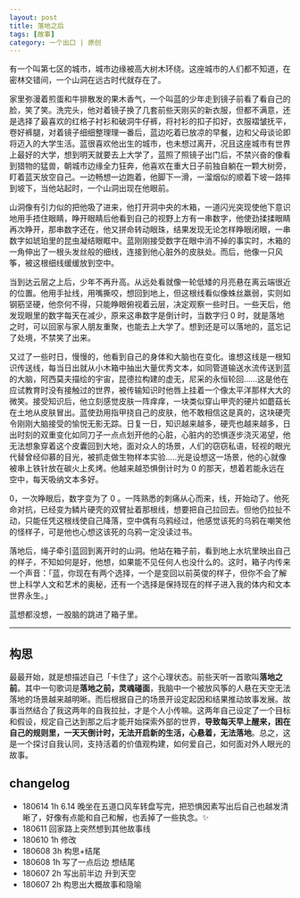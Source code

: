 ```yaml
---
layout: post
title: 落地之后
tags: [故事]
category: 一个出口 | 原创
---
```

 
有一个叫第七区的城市，城市边缘被高大树木环绕。这座城市的人们都不知道，在密林交错间，一个山洞在远古时代就存在了。

家里弥漫着煎蛋和牛排散发的果木香气，一个叫蓝的少年走到镜子前看了看自己的脸，笑了笑。洗完头，他对着镜子换了几套前些天刚买的新衣服，但都不满意，还是选择了最喜欢的红格子衬衫和破洞牛仔裤，将衬衫的扣子扣好，衣服褶皱抚平，卷好裤腿，对着镜子细细整理理一番后，蓝边吃着已放凉的早餐，边和父母谈论即将迈入的大学生活。蓝很喜欢他出生的城市，也未想过离开，况且这座城市有世界上最好的大学，想到明天就要去上大学了，蓝照了照镜子出门后，不禁兴奋的像看到猎物的猛兽，朝城市边缘全力狂奔，他喜欢在重大日子前独自躺在一颗大树旁，盯着蓝天放空自己。一边畅想一边跑着，他脚下一滑，一溜烟似的顺着下坡一路摔到坡下，当他站起时，一个山洞出现在他眼前。

山洞像有引力似的把他吸了进来，他打开洞中央的木箱，一道闪光突现使他下意识地用手捂住眼睛，睁开眼睛后他看到自己的视野上方有一串数字，他使劲揉揉眼睛再次睁开，那串数字还在，他又拼命转动眼珠，结果发现无论怎样睁眼闭眼，一串数字如琥珀里的昆虫凝结眼眶中。蓝刚刚接受数字在眼中消不掉的事实时，木箱的一角伸出了一根头发丝般的细线，连接到他心脏外的皮肤处。而后，他像一只风筝，被这根细线缓缓放到空中。

当到达云层之上后，少年不再升高。从远处看就像一轮低矮的月亮悬在离云端很近的位置。他用手扯线，用嘴撕咬，想回到地上，但这根线看似像蛛丝羸弱，实则如钢筋坚硬，他奈何不得，只能睁眼俯视着云层，决定观察一些时日。一些天后，他发现眼里的数字每天在减少，原来这串数字是倒计时，当数字归 0 时，就是落地之时，可以回家与家人朋友重聚，也能去上大学了。想到还是可以落地的，蓝忘记了处境，不禁笑了出来。

又过了一些时日，慢慢的，他看到自己的身体和大脑也在变化。谁想这线是一根知识传送线，每当日出就从小木箱中抽出大量优秀文本，如同管道输送水流传送到蓝的大脑，阿西莫夫描绘的宇宙，昆德拉构建的虚无，尼采的永恒轮回......这是他在应试教育时没有接触过的世界，被传输知识时他唇上挂着一个像太平洋那样大大的微笑。接受知识后，他立刻感觉皮肤一阵痒痒，一块类似穿山甲壳的硬片如蘑菇长在土地从皮肤冒出。蓝使劲用指甲挠自己的皮肤，他不敢相信这是真的，这块硬壳令刚刚大脑接受的愉悦无影无踪。日复一日，知识越来越多，硬壳也越来越多，日出时刻的双重变化如同刀子一点点划开他的心脏，心脏内的恐惧逐步浇灭渴望，他无法想象穿着这个皮囊回到大地，面对众人的场景，人们的窃窃私语，轻视的眼光代替曾经仰慕的目光，被抓走做生物样本实验.....光是设想这一场景，他的心就像被串上铁针放在碳火上炙烤。他越来越恐惧倒计时为 0 的那天，想着若能永远在空中，每天吸纳文本多好。

0，一次睁眼后，数字变为了 0 。一阵熟悉的刺痛从心而来，线，开始动了。他死命对抗，已经变为鳞片硬壳的双臂扯着那根线，想要把自己拉回去。但他仍拉扯不动，只能任凭这根线使自己降落，空中偶有乌鸦经过，他感觉该死的乌鸦在嘲笑他的怪样子，可是他也心想这该死的乌鸦一定没读过书。

落地后，绳子牵引蓝回到离开时的山洞。他站在箱子前，看到地上水坑里映出自己的样子，不知如何是好，他想，如果能不见任何人也没什么的。这时，箱子内传来一个声音：「蓝，你现在有两个选择，一个是变回以前英俊的样子，但你不会了解世上科学人文和艺术的奥秘，还有一个选择是保持现在的样子进入我的体内和文本世界永生。」

蓝想都没想，一股脑的跳进了箱子里。

---

## 构思

最最开始，就是想描述自己「卡住了」这个心理状态。前些天听一首歌叫**落地之前**。其中一句歌词是**落地之前，灵魂碰面**，我脑中一个被放风筝的人悬在天空无法落地的场景越来越明晰。而后根据自己的场景开设定起因和结果推动故事发展。故事当然结合了我这两年的自我拉扯，才是个人小传嘛。这两年自己设定了一个目标和假设，规定自己达到那之后才能开始探索外部的世界，**导致每天早上醒来，困在自己的规则里，一天天倒计时，无法开启新的生活，心悬着，无法落地**。总之，这是一个探讨自我认同，支持活着的价值观构建，如何爱自己，如何面对外人眼光的故事。

## changelog

- 180614 1h 6.14 晚坐在五道口风车转盘写完，把恐惧因素写出后自己也越发清晰了，好像有点能和自己和解，也丢掉了一些执念。✨
- 180611 回家路上突然想到其他故事线 
- 180610 1h 修改
- 180608 3h 构思+结尾
- 180608 1h 写了一点后边 想结尾
- 180607 2h 写出前半边 升到天空
- 180607 2h 构思出大概故事和隐喻
